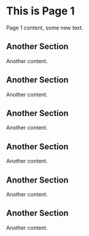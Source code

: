 # This is Page 1

Page 1 content, some new text.

## Another Section
Another content.

## Another Section
Another content.

## Another Section
Another content.

## Another Section
Another content.

## Another Section
Another content.

## Another Section
Another content.